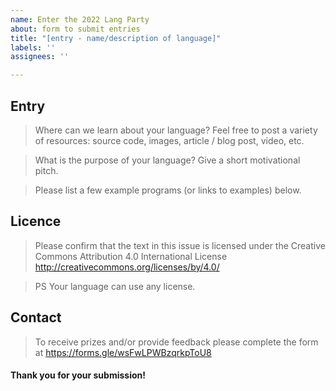 ```yaml
---
name: Enter the 2022 Lang Party
about: form to submit entries
title: "[entry - name/description of language]"
labels: ''
assignees: ''

---
```


## Entry

> Where can we learn about your language? Feel free to post a variety of resources:
> source code, images, article / blog post, video, etc.


> What is the purpose of your language? Give a short motivational pitch.


> Please list a few example programs (or links to examples) below.



## Licence

> Please confirm that the text in this issue is licensed under the Creative
> Commons Attribution 4.0 International License
> <http://creativecommons.org/licenses/by/4.0/>

> PS Your language can use any license.


## Contact

> To receive prizes and/or provide feedback please complete the form at
> https://forms.gle/wsFwLPWBzqrkpToU8


#### Thank you for your submission!

